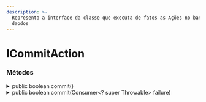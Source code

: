 ```yaml
---
description: >-
  Representa a interface da classe que executa de fatos as Ações no banco de
  daodos
---
```


# ICommitAction

### Métodos

<details>

<summary>public boolean commit()</summary>

Executa a ação no banco de dados e em caso de sucesso retorna `True`

<mark style="color:red;">**Erros**</mark>:

* <mark style="color:red;">NullPointerException</mark>: Ocorre quando algum campo obrigatório não foi preenchido
* <mark style="color:red;">TransactionInvalidException</mark>: Ocorre quando algum tipo inválido de Transaction foi passado
* <mark style="color:red;">ColumnsIsNullException</mark>: Ocorre quando uma das colunas foi passado o valor nulo
* <mark style="color:red;">FilterIsNullException</mark>: Ocorre quando o filtro é requerido para uma determinada Transaction ser executada. Por padrão Transaction do tipo [Update](acoes/iupdate.md) ou [Delete](acoes/idelete.md) requer o filter

</details>

<details>

<summary>public boolean commit(Consumer&#x3C;? super Throwable> failure)</summary>

Executa a ação no banco de dados e em caso de sucesso retorna `True`

<mark style="color:red;">**Erros**</mark>:

* <mark style="color:red;">NullPointerException</mark>: Ocorre quando algum campo obrigatório não foi preenchido
* <mark style="color:red;">TransactionInvalidException</mark>: Ocorre quando algum tipo inválido de Transaction foi passado
* <mark style="color:red;">ColumnsIsNullException</mark>: Ocorre quando uma das colunas foi passado o valor nulo
* <mark style="color:red;">FilterIsNullException</mark>: Ocorre quando o filtro é requerido para uma determinada [Transaction](transaction.md) ser executada. Por padrão [Transaction](transaction.md) do tipo [Update](acoes/iupdate.md) ou [Delete](acoes/idelete.md) requer o filter

**OBS**: Caso ocorra um dos erros acima será passado ao Consumer que tratará o erro conforme a lógica que o usuário implementar, caso não dê nenhum erro certifique de verificar se o Objeto é nulo

**Retorno:**

* Caso a [Transaction](transaction.md) for executado com sucessp será retornado o valor `True` e o objeto Consumer será **nulo**
* Caso ocorra algum erro será retornado `False` e  objeto Consumer receberá o erro

</details>
